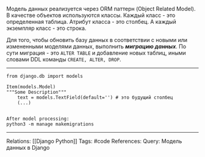 Модель данных реализуется через ORM паттерн (Object Related Model). В качестве объектов используются классы. Каждый класс - это определенная таблица. Атрибут класса - это столбец. А каждый экземпляр класс - это строка. 

Для того, чтобы обновить базу данных в соответствии с новыми или измененными моделями данных, выполнить ***миграцию данных***. По сути миграция - это `ALTER TABLE` и добавление новых таблиц, иными словами DDL команды `CREATE, ALTER, DROP`. 

___
```
from django.db import models

Item(models.Model)
"""Some Description"""
	text = models.TextField(default='') # это будущий столбец
	(...)


After model processing:
python3 -m manage makemigrations
```
___
Relations: [[Django Python]] 
Tags: #code
References: 
Query: Модель данных в Django